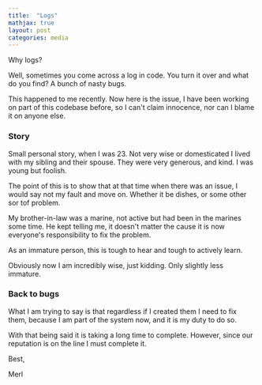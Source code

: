 ```yaml
---
title:  "Logs"
mathjax: true
layout: post
categories: media
---
```


Why logs?

Well, sometimes you come across a log in code. You turn it over and what do you find? A bunch of nasty bugs. 

This happened to me recently. Now here is the issue, I have been working on part of this codebase before, so I can't claim innocence, nor can I blame it on anyone else. 

### Story

Small personal story, when I was 23. Not very wise or domesticated I lived with my sibling and their spouse. They were very generous, and kind. I was young but foolish. 

The point of this is to show that at that time when there was an issue, I would say not my fault and move on. Whether it be dishes, or some other sor tof problem. 

My brother-in-law was a marine, not active but had been in the marines some time. He kept telling me, it doesn't matter the cause it is now everyone's responsibility to fix the problem. 

As an immature person, this is tough to hear and tough to actively learn. 

Obviously now I am incredibly wise, just kidding. Only slightly less immature. 

### Back to bugs

What I am trying to say is that regardless if I created them I need to fix them, because I am part of the system now, and it is my duty to do so. 

With that being said it is taking a long time to complete. However, since our reputation is on the line I must complete it. 

Best, 

Merl
